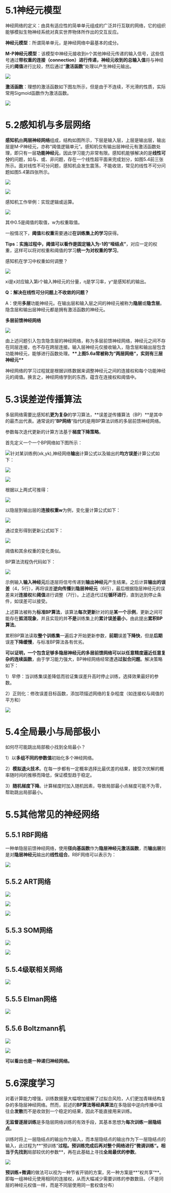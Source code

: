 ﻿# **5.1神经元模型**
神经网络的定义：由具有适应性的简单单元组成的广泛并行互联的网络，它的组织能够模拟生物神经系统对真实世界物体所作出的交互反应。

**神经元模型**：所谓简单单元，是神经网络中最基本的成分。

**M-P神经元模型**：该模型中神经元接收到n个其他神经元传递的输入信号，这些信号通过**带权重的连接（connection）**进行传递，神经元收到的**总输入值**将与神经元的**阈值**进行比较，然后通过“**激活函数**”处理以产生神经元输出。

![](Aspose.Words.41c6bff9-c6b7-4949-a603-e4a77e4882ff.001.png)

**激活函数**：理想的激活函数如下图左所示，但是由于不连续，不光滑的性质，实际常用Sigmoid函数作为激活函数。

![](Aspose.Words.41c6bff9-c6b7-4949-a603-e4a77e4882ff.002.png)
# **5.2感知机与多层网络**
**感知机**由**两层神经网络**组成，结构如图所示，下层是输入层，上层是输出层，输出层是M-P神经元，亦称“阈值逻辑单元”。感知机仅有输出层神经元有激活函数处理，即只有一层**功能神经元**，因此学习能力非常有限。感知机能够解决的是**线性可分**的问题，如与、或、非问题，存在一个线性超平面来完成划分，如图5.4前三张所示。面对线性不可分问题，感知机会发生震荡，不能收敛，常见的线性不可分问题如图5.4第四张所示。

![](Aspose.Words.41c6bff9-c6b7-4949-a603-e4a77e4882ff.003.png)

![](Aspose.Words.41c6bff9-c6b7-4949-a603-e4a77e4882ff.004.png)

感知机工作举例：实现逻辑或运算。

![](Aspose.Words.41c6bff9-c6b7-4949-a603-e4a77e4882ff.005.png)

其中0.5是阈值的取值，w为权重取值。

一般情况下，**阈值**和**权重**需要通过**在训练集上的学习**获得。

**Tips：**实施过程中，阈值可以看作是**固定输入为-1的“哑结点”**，对应一定的权重，这样可以将对权重和阈值的学习**统一为对权重的学习**。

感知机在学习中权重如何调整？

![](Aspose.Words.41c6bff9-c6b7-4949-a603-e4a77e4882ff.006.png)

xi是x对应输入第i个输入神经元的分量，η是学习率，y^是感知机的输出。

**Q：解决在线性可分问题上不收敛的问题？**

A：使用**多层**功能神经元。在输出层和输入层之间的神经元被称为**隐层**或**隐含层**。隐含层和输出层神经元都是拥有激活函数的神经元。

**多层前馈神经网络**

![](Aspose.Words.41c6bff9-c6b7-4949-a603-e4a77e4882ff.007.png)

由上述问题引入包含隐含层的神经网络，称为多层前馈神经网络，神经元之间不存在同层连接，也不存在跨层连接。输入层神经元仅接收输入，隐含层和输出层包含功能神经元，能够进行函数处理。**\*\*上图5.6a常被称为“两层网络“，实则有三层神经元\*\***

神经网络的学习过程就是根据训练数据来调整神经元之间的连接权和每个功能神经元的阈值。换言之，神经网络学到的东西，蕴含在连接权和阈值中。
# **5.3误差逆传播算法**
多层网络需要比感知机**更为复杂**的学习算法，**误差逆传播算法（BP）**是其中的最杰出代表。通常说的”**BP网络**“指代的是用BP算法训练的多层前馈神经网络。

参数每次迭代更新的计算方法基于**梯度下降策略**。

首先定义一个一个BP网络如下图所示：

![](Aspose.Words.41c6bff9-c6b7-4949-a603-e4a77e4882ff.008.png)针对某训练例(xk,yk),神经网络**输出**计算公式以及输出的**均方误差**计算公式如下：

![](Aspose.Words.41c6bff9-c6b7-4949-a603-e4a77e4882ff.009.png)

![](Aspose.Words.41c6bff9-c6b7-4949-a603-e4a77e4882ff.010.png)

根据以上两式可推得：

![](Aspose.Words.41c6bff9-c6b7-4949-a603-e4a77e4882ff.011.png)

以隐层到输出层的**连接权重w**为例，变化量计算公式如下：

![](Aspose.Words.41c6bff9-c6b7-4949-a603-e4a77e4882ff.012.png)

通过变形得到更新公式如下：

![](Aspose.Words.41c6bff9-c6b7-4949-a603-e4a77e4882ff.013.png)

阈值和其余权重的变化类似。

BP算法流程伪代码如下：

![](Aspose.Words.41c6bff9-c6b7-4949-a603-e4a77e4882ff.014.png)

示例输入**输入神经元**后逐层将信号传递到**输出神经元**产生结果。之后计算**输出的误差**（4，5行），再将误差**逆向传播**到**隐层神经元**（6行），最后根据隐层神经元的误差来对**连接权**和**阈值**进行调整（7行）。上述迭代过程**循环进行**，直到达到停止条件，如误差可以接受。

上述算法被称为**标准BP算法**，该算法**每次更新**针对的是**某一个示例**，更新之间可能存在**抵消现象**，并且实现的并**不是**训练集上的**累计误差最小**，由此提出**累积BP算法**。

累积BP算法读取**整个训练集**一遍后才开始更新参数，**前期**误差**下降快**，但是**后期**误差**下降缓慢**，与标准BP算法各有优劣。

**可以证明，一个包含足够多隐层神经元的多层前馈网络可以以任意精度逼近任意复杂的连续函数**，由于学习能力强大，BP神经网络经常遭遇**过拟合问题**。解决策略如下：

1）早停：当训练集误差降低而验证集误差升高时停止训练，选择效果最好的参数。

2）正则化：修改误差目标函数，添加项描述网络的复杂程度（如连接权与阈值的平方和）

![](Aspose.Words.41c6bff9-c6b7-4949-a603-e4a77e4882ff.015.png)
# **5.4全局最小与局部极小**
如何尽可能跳出局部极小找到全局最小？

1）以**多组不同的参数值**初始化多个神经网络。

2）**模拟退火技术**。在每一步都有一定概率选择比最优差的结果，接受次优解的概率随时间的推移而降低，保证模型趋于稳定。

3）**随机梯度下降**。计算梯度时加入随机因素，导致局部最小点梯度可能不为零，帮助跳出局部最小。
# **5.5其他常见的神经网络**
## **5.5.1 RBF网络**
一种单隐层前馈神经网络，使用**径向基函数**作为**隐层神经元激活函数**，而**输出层**则是对**隐层神经元**输出的**线性组合**。RBF网络可以表示为：

![](Aspose.Words.41c6bff9-c6b7-4949-a603-e4a77e4882ff.016.png)
## **5.5.2 ART网络**
![](Aspose.Words.41c6bff9-c6b7-4949-a603-e4a77e4882ff.017.png)

![](Aspose.Words.41c6bff9-c6b7-4949-a603-e4a77e4882ff.018.png)

![](Aspose.Words.41c6bff9-c6b7-4949-a603-e4a77e4882ff.019.png)
## **5.5.3 SOM网络**
![](Aspose.Words.41c6bff9-c6b7-4949-a603-e4a77e4882ff.020.png)

![](Aspose.Words.41c6bff9-c6b7-4949-a603-e4a77e4882ff.021.png)
## **5.5.4级联相关网络**
![](Aspose.Words.41c6bff9-c6b7-4949-a603-e4a77e4882ff.022.png)
## **5.5.5 Elman网络**
![](Aspose.Words.41c6bff9-c6b7-4949-a603-e4a77e4882ff.023.png)
## **5.5.6 Boltzmann机**
![](Aspose.Words.41c6bff9-c6b7-4949-a603-e4a77e4882ff.024.png)

![](Aspose.Words.41c6bff9-c6b7-4949-a603-e4a77e4882ff.025.png)

**可以看出也是一种递归神经网络。**
# **5.6深度学习**
对着计算能力增强，训练数据量大幅增加缓解了过拟合风险，人们更加青睐结构复杂的多隐层神经网络。然而，前述的**BP算法等经典算法**在多隐层中逆向传播中往往会**发散**而不是收敛到一个稳定的结果，因此不能直接用来训练。

**无监督逐层训练**是多隐层网络训练的有效手段，其基本思想为**每次训练一层隐结点**。

训练时将上一层隐结点的输出作为输入，而本层隐结点的输出作为下一层隐结点的输入，此过程为**“预训练“**过程。预训练完成后再对整个网络进行”微调训练“。相当于先找到**局部较优的参数**，再在此基础上寻找**全局最优的参数**。

![](Aspose.Words.41c6bff9-c6b7-4949-a603-e4a77e4882ff.026.png)

**预训练+微调**的做法可以视为一种节省开销的方案，另一种方案是**“权共享“**。即每一组神经元使用相同的连接权，从而大幅减少需要训练的参数数目。（不是同层的神经元权值一样，而是不同层使用同一套权值分布）






